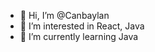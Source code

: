 - 👋 Hi, I’m @Canbaylan
- 👀 I’m interested in React, Java
- 🌱 I’m currently learning Java

<!---
Canbaylan/Canbaylan is a ✨ special ✨ repository because its `README.md` (this file) appears on your GitHub profile.
You can click the Preview link to take a look at your changes.
--->
